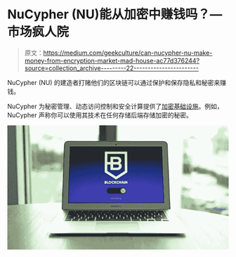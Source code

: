 # NuCypher (NU)能从加密中赚钱吗？—市场疯人院

> 原文：<https://medium.com/geekculture/can-nucypher-nu-make-money-from-encryption-market-mad-house-ac77d376244?source=collection_archive---------22----------------------->

NuCypher (NU) 的建造者打赌他们的区块链可以通过保护和保存隐私和秘密来赚钱。

NuCypher 为秘密管理、动态访问控制和安全计算提供了[加密基础设施](https://www.nucypher.com/)。例如，NuCypher 声称你可以使用其技术在任何存储后端存储加密的秘密。

![](img/737c19a09e47088c66de75f6c3445e54.png)